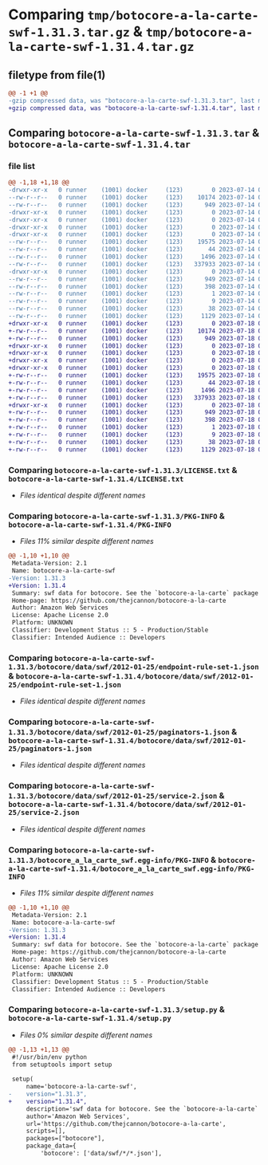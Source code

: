 # Comparing `tmp/botocore-a-la-carte-swf-1.31.3.tar.gz` & `tmp/botocore-a-la-carte-swf-1.31.4.tar.gz`

## filetype from file(1)

```diff
@@ -1 +1 @@
-gzip compressed data, was "botocore-a-la-carte-swf-1.31.3.tar", last modified: Fri Jul 14 01:46:40 2023, max compression
+gzip compressed data, was "botocore-a-la-carte-swf-1.31.4.tar", last modified: Tue Jul 18 01:55:35 2023, max compression
```

## Comparing `botocore-a-la-carte-swf-1.31.3.tar` & `botocore-a-la-carte-swf-1.31.4.tar`

### file list

```diff
@@ -1,18 +1,18 @@
-drwxr-xr-x   0 runner    (1001) docker     (123)        0 2023-07-14 01:46:40.234974 botocore-a-la-carte-swf-1.31.3/
--rw-r--r--   0 runner    (1001) docker     (123)    10174 2023-07-14 01:46:40.000000 botocore-a-la-carte-swf-1.31.3/LICENSE.txt
--rw-r--r--   0 runner    (1001) docker     (123)      949 2023-07-14 01:46:40.234974 botocore-a-la-carte-swf-1.31.3/PKG-INFO
-drwxr-xr-x   0 runner    (1001) docker     (123)        0 2023-07-14 01:46:40.230974 botocore-a-la-carte-swf-1.31.3/botocore/
-drwxr-xr-x   0 runner    (1001) docker     (123)        0 2023-07-14 01:46:40.230974 botocore-a-la-carte-swf-1.31.3/botocore/data/
-drwxr-xr-x   0 runner    (1001) docker     (123)        0 2023-07-14 01:46:40.230974 botocore-a-la-carte-swf-1.31.3/botocore/data/swf/
-drwxr-xr-x   0 runner    (1001) docker     (123)        0 2023-07-14 01:46:40.230974 botocore-a-la-carte-swf-1.31.3/botocore/data/swf/2012-01-25/
--rw-r--r--   0 runner    (1001) docker     (123)    19575 2023-07-14 01:45:45.000000 botocore-a-la-carte-swf-1.31.3/botocore/data/swf/2012-01-25/endpoint-rule-set-1.json
--rw-r--r--   0 runner    (1001) docker     (123)       44 2023-07-14 01:45:45.000000 botocore-a-la-carte-swf-1.31.3/botocore/data/swf/2012-01-25/examples-1.json
--rw-r--r--   0 runner    (1001) docker     (123)     1496 2023-07-14 01:45:45.000000 botocore-a-la-carte-swf-1.31.3/botocore/data/swf/2012-01-25/paginators-1.json
--rw-r--r--   0 runner    (1001) docker     (123)   337933 2023-07-14 01:45:45.000000 botocore-a-la-carte-swf-1.31.3/botocore/data/swf/2012-01-25/service-2.json
-drwxr-xr-x   0 runner    (1001) docker     (123)        0 2023-07-14 01:46:40.234974 botocore-a-la-carte-swf-1.31.3/botocore_a_la_carte_swf.egg-info/
--rw-r--r--   0 runner    (1001) docker     (123)      949 2023-07-14 01:46:40.000000 botocore-a-la-carte-swf-1.31.3/botocore_a_la_carte_swf.egg-info/PKG-INFO
--rw-r--r--   0 runner    (1001) docker     (123)      398 2023-07-14 01:46:40.000000 botocore-a-la-carte-swf-1.31.3/botocore_a_la_carte_swf.egg-info/SOURCES.txt
--rw-r--r--   0 runner    (1001) docker     (123)        1 2023-07-14 01:46:40.000000 botocore-a-la-carte-swf-1.31.3/botocore_a_la_carte_swf.egg-info/dependency_links.txt
--rw-r--r--   0 runner    (1001) docker     (123)        9 2023-07-14 01:46:40.000000 botocore-a-la-carte-swf-1.31.3/botocore_a_la_carte_swf.egg-info/top_level.txt
--rw-r--r--   0 runner    (1001) docker     (123)       38 2023-07-14 01:46:40.234974 botocore-a-la-carte-swf-1.31.3/setup.cfg
--rw-r--r--   0 runner    (1001) docker     (123)     1129 2023-07-14 01:46:40.000000 botocore-a-la-carte-swf-1.31.3/setup.py
+drwxr-xr-x   0 runner    (1001) docker     (123)        0 2023-07-18 01:55:35.084327 botocore-a-la-carte-swf-1.31.4/
+-rw-r--r--   0 runner    (1001) docker     (123)    10174 2023-07-18 01:55:34.000000 botocore-a-la-carte-swf-1.31.4/LICENSE.txt
+-rw-r--r--   0 runner    (1001) docker     (123)      949 2023-07-18 01:55:35.084327 botocore-a-la-carte-swf-1.31.4/PKG-INFO
+drwxr-xr-x   0 runner    (1001) docker     (123)        0 2023-07-18 01:55:35.084327 botocore-a-la-carte-swf-1.31.4/botocore/
+drwxr-xr-x   0 runner    (1001) docker     (123)        0 2023-07-18 01:55:35.084327 botocore-a-la-carte-swf-1.31.4/botocore/data/
+drwxr-xr-x   0 runner    (1001) docker     (123)        0 2023-07-18 01:55:35.084327 botocore-a-la-carte-swf-1.31.4/botocore/data/swf/
+drwxr-xr-x   0 runner    (1001) docker     (123)        0 2023-07-18 01:55:35.084327 botocore-a-la-carte-swf-1.31.4/botocore/data/swf/2012-01-25/
+-rw-r--r--   0 runner    (1001) docker     (123)    19575 2023-07-18 01:54:50.000000 botocore-a-la-carte-swf-1.31.4/botocore/data/swf/2012-01-25/endpoint-rule-set-1.json
+-rw-r--r--   0 runner    (1001) docker     (123)       44 2023-07-18 01:54:50.000000 botocore-a-la-carte-swf-1.31.4/botocore/data/swf/2012-01-25/examples-1.json
+-rw-r--r--   0 runner    (1001) docker     (123)     1496 2023-07-18 01:54:50.000000 botocore-a-la-carte-swf-1.31.4/botocore/data/swf/2012-01-25/paginators-1.json
+-rw-r--r--   0 runner    (1001) docker     (123)   337933 2023-07-18 01:54:50.000000 botocore-a-la-carte-swf-1.31.4/botocore/data/swf/2012-01-25/service-2.json
+drwxr-xr-x   0 runner    (1001) docker     (123)        0 2023-07-18 01:55:35.084327 botocore-a-la-carte-swf-1.31.4/botocore_a_la_carte_swf.egg-info/
+-rw-r--r--   0 runner    (1001) docker     (123)      949 2023-07-18 01:55:35.000000 botocore-a-la-carte-swf-1.31.4/botocore_a_la_carte_swf.egg-info/PKG-INFO
+-rw-r--r--   0 runner    (1001) docker     (123)      398 2023-07-18 01:55:35.000000 botocore-a-la-carte-swf-1.31.4/botocore_a_la_carte_swf.egg-info/SOURCES.txt
+-rw-r--r--   0 runner    (1001) docker     (123)        1 2023-07-18 01:55:35.000000 botocore-a-la-carte-swf-1.31.4/botocore_a_la_carte_swf.egg-info/dependency_links.txt
+-rw-r--r--   0 runner    (1001) docker     (123)        9 2023-07-18 01:55:35.000000 botocore-a-la-carte-swf-1.31.4/botocore_a_la_carte_swf.egg-info/top_level.txt
+-rw-r--r--   0 runner    (1001) docker     (123)       38 2023-07-18 01:55:35.084327 botocore-a-la-carte-swf-1.31.4/setup.cfg
+-rw-r--r--   0 runner    (1001) docker     (123)     1129 2023-07-18 01:55:34.000000 botocore-a-la-carte-swf-1.31.4/setup.py
```

### Comparing `botocore-a-la-carte-swf-1.31.3/LICENSE.txt` & `botocore-a-la-carte-swf-1.31.4/LICENSE.txt`

 * *Files identical despite different names*

### Comparing `botocore-a-la-carte-swf-1.31.3/PKG-INFO` & `botocore-a-la-carte-swf-1.31.4/PKG-INFO`

 * *Files 11% similar despite different names*

```diff
@@ -1,10 +1,10 @@
 Metadata-Version: 2.1
 Name: botocore-a-la-carte-swf
-Version: 1.31.3
+Version: 1.31.4
 Summary: swf data for botocore. See the `botocore-a-la-carte` package for more info.
 Home-page: https://github.com/thejcannon/botocore-a-la-carte
 Author: Amazon Web Services
 License: Apache License 2.0
 Platform: UNKNOWN
 Classifier: Development Status :: 5 - Production/Stable
 Classifier: Intended Audience :: Developers
```

### Comparing `botocore-a-la-carte-swf-1.31.3/botocore/data/swf/2012-01-25/endpoint-rule-set-1.json` & `botocore-a-la-carte-swf-1.31.4/botocore/data/swf/2012-01-25/endpoint-rule-set-1.json`

 * *Files identical despite different names*

### Comparing `botocore-a-la-carte-swf-1.31.3/botocore/data/swf/2012-01-25/paginators-1.json` & `botocore-a-la-carte-swf-1.31.4/botocore/data/swf/2012-01-25/paginators-1.json`

 * *Files identical despite different names*

### Comparing `botocore-a-la-carte-swf-1.31.3/botocore/data/swf/2012-01-25/service-2.json` & `botocore-a-la-carte-swf-1.31.4/botocore/data/swf/2012-01-25/service-2.json`

 * *Files identical despite different names*

### Comparing `botocore-a-la-carte-swf-1.31.3/botocore_a_la_carte_swf.egg-info/PKG-INFO` & `botocore-a-la-carte-swf-1.31.4/botocore_a_la_carte_swf.egg-info/PKG-INFO`

 * *Files 11% similar despite different names*

```diff
@@ -1,10 +1,10 @@
 Metadata-Version: 2.1
 Name: botocore-a-la-carte-swf
-Version: 1.31.3
+Version: 1.31.4
 Summary: swf data for botocore. See the `botocore-a-la-carte` package for more info.
 Home-page: https://github.com/thejcannon/botocore-a-la-carte
 Author: Amazon Web Services
 License: Apache License 2.0
 Platform: UNKNOWN
 Classifier: Development Status :: 5 - Production/Stable
 Classifier: Intended Audience :: Developers
```

### Comparing `botocore-a-la-carte-swf-1.31.3/setup.py` & `botocore-a-la-carte-swf-1.31.4/setup.py`

 * *Files 0% similar despite different names*

```diff
@@ -1,13 +1,13 @@
 #!/usr/bin/env python
 from setuptools import setup
 
 setup(
     name='botocore-a-la-carte-swf',
-    version="1.31.3",
+    version="1.31.4",
     description='swf data for botocore. See the `botocore-a-la-carte` package for more info.',
     author='Amazon Web Services',
     url='https://github.com/thejcannon/botocore-a-la-carte',
     scripts=[],
     packages=["botocore"],
     package_data={
         'botocore': ['data/swf/*/*.json'],
```

